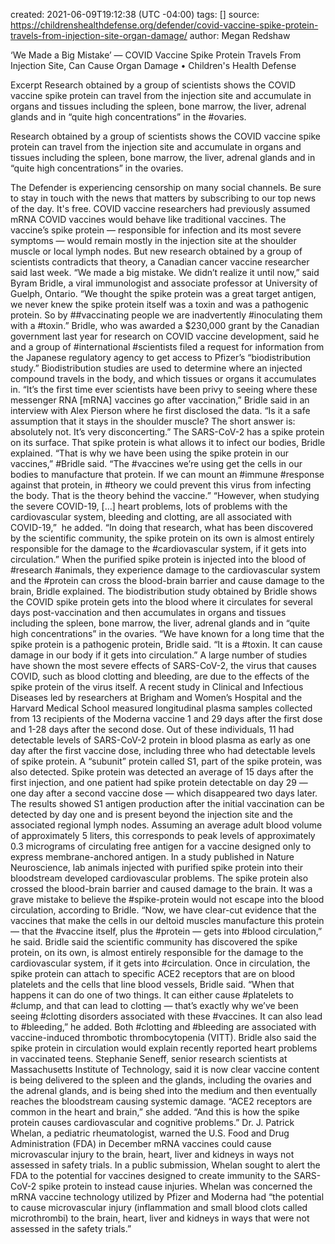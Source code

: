 
created: 2021-06-09T19:12:38 (UTC -04:00)
tags: []
source: https://childrenshealthdefense.org/defender/covid-vaccine-spike-protein-travels-from-injection-site-organ-damage/
author: Megan Redshaw

‘We Made a Big Mistake’ — COVID Vaccine Spike Protein Travels From Injection Site, Can Cause Organ Damage • Children's Health Defense

Excerpt
Research obtained by a group of scientists shows the COVID vaccine spike protein can travel from the injection site and accumulate in organs and tissues including the spleen, bone marrow, the liver, adrenal glands and in “quite high concentrations” in the #ovaries.


Research obtained by a group of scientists shows the COVID vaccine spike protein can travel from the injection site and accumulate in organs and tissues including the spleen, bone marrow, the liver, adrenal glands and in “quite high concentrations” in the ovaries.

The Defender is experiencing censorship on many social channels. Be sure to stay in touch with the news that matters by subscribing to our top news of the day. It's free.
COVID vaccine researchers had previously assumed mRNA COVID vaccines would behave like traditional vaccines. The vaccine’s spike protein — responsible for infection and its most severe symptoms — would remain mostly in the injection site at the shoulder muscle or local lymph nodes.
But new research obtained by a group of scientists contradicts that theory, a Canadian cancer vaccine researcher said last week.
“We made a big mistake. We didn’t realize it until now,” said Byram Bridle, a viral immunologist and associate professor at University of Guelph, Ontario. “We thought the spike protein was a great target antigen, we never knew the spike protein itself was a toxin and was a pathogenic protein. So by ##vaccinating people we are inadvertently #inoculating them with a #toxin.”
Bridle, who was awarded a $230,000 grant by the Canadian government last year for research on COVID vaccine development, said he and a group of #international #scientists filed a request for information from the Japanese regulatory agency to get access to Pfizer’s “biodistribution study.”
Biodistribution studies are used to determine where an injected compound travels in the body, and which tissues or organs it accumulates in.
“It’s the first time ever scientists have been privy to seeing where these messenger RNA [mRNA] vaccines go after vaccination,” Bridle said in an interview with Alex Pierson where he first disclosed the data. “Is it a safe assumption that it stays in the shoulder muscle? The short answer is: absolutely not. It’s very disconcerting.”
The SARS-CoV-2 has a spike protein on its surface. That spike protein is what allows it to infect our bodies, Bridle explained. “That is why we have been using the spike protein in our vaccines,” #Bridle said. “The #vaccines we’re using get the cells in our bodies to manufacture that protein. If we can mount an #immune #response against that protein, in #theory we could prevent this virus from infecting the body. That is the theory behind the vaccine.”
“However, when studying the severe COVID-19, […] heart problems, lots of problems with the cardiovascular system, bleeding and clotting, are all associated with COVID-19,”  he added. “In doing that research, what has been discovered by the scientific community, the spike protein on its own is almost entirely responsible for the damage to the #cardiovascular system, if it gets into circulation.”
When the purified spike protein is injected into the blood of #research #animals, they experience damage to the cardiovascular system and the #protein can cross the blood-brain barrier and cause damage to the brain, Bridle explained.
The biodistribution study obtained by Bridle shows the COVID spike protein gets into the blood where it circulates for several days post-vaccination and then accumulates in organs and tissues including the spleen, bone marrow, the liver, adrenal glands and in “quite high concentrations” in the ovaries.
“We have known for a long time that the spike protein is a pathogenic protein, Bridle said. “It is a #toxin. It can cause damage in our body if it gets into circulation.”
A large number of studies have shown the most severe effects of SARS-CoV-2, the virus that causes COVID, such as blood clotting and bleeding, are due to the effects of the spike protein of the virus itself.
A recent study in Clinical and Infectious Diseases led by researchers at Brigham and Women’s Hospital and the Harvard Medical School measured longitudinal plasma samples collected from 13 recipients of the Moderna vaccine 1 and 29 days after the first dose and 1-28 days after the second dose.
Out of these individuals, 11 had detectable levels of SARS-CoV-2 protein in blood plasma as early as one day after the first vaccine dose, including three who had detectable levels of spike protein. A “subunit” protein called S1, part of the spike protein, was also detected.
Spike protein was detected an average of 15 days after the first injection, and one patient had spike protein detectable on day 29 — one day after a second vaccine dose — which disappeared two days later.
The results showed S1 antigen production after the initial vaccination can be detected by day one and is present beyond the injection site and the associated regional lymph nodes.
Assuming an average adult blood volume of approximately 5 liters, this corresponds to peak levels of approximately 0.3 micrograms of circulating free antigen for a vaccine designed only to express membrane-anchored antigen.
In a study published in Nature Neuroscience, lab animals injected with purified spike protein into their bloodstream developed cardiovascular problems. The spike protein also crossed the blood-brain barrier and caused damage to the brain.
It was a grave mistake to believe the #spike-protein would not escape into the blood circulation, according to Bridle. “Now, we have clear-cut evidence that the vaccines that make the cells in our deltoid muscles manufacture this protein — that the #vaccine itself, plus the #protein — gets into #blood circulation,” he said.
Bridle said the scientific community has discovered the spike protein, on its own, is almost entirely responsible for the damage to the cardiovascular system, if it gets into #circulation.
Once in circulation, the spike protein can attach to specific ACE2 receptors that are on blood platelets and the cells that line blood vessels, Bridle said. “When that happens it can do one of two things. It can either cause #platelets to #clump, and that can lead to clotting — that’s exactly why we’ve been seeing #clotting disorders associated with these #vaccines. It can also lead to #bleeding,” he added.
Both #clotting and #bleeding are associated with vaccine-induced thrombotic thrombocytopenia (VITT). Bridle also said the spike protein in circulation would explain recently reported heart problems in vaccinated teens.
Stephanie Seneff, senior research scientists at Massachusetts Institute of Technology, said it is now clear vaccine content is being delivered to the spleen and the glands, including the ovaries and the adrenal glands, and is being shed into the medium and then eventually reaches the bloodstream causing systemic damage.
“ACE2 receptors are common in the heart and brain,” she added. “And this is how the spike protein causes cardiovascular and cognitive problems.”
Dr. J. Patrick Whelan, a pediatric rheumatologist, warned the U.S. Food and Drug Administration (FDA) in December mRNA vaccines could cause microvascular injury to the brain, heart, liver and kidneys in ways not assessed in safety trials.
In a public submission, Whelan sought to alert the FDA to the potential for vaccines designed to create immunity to the SARS-CoV-2 spike protein to instead cause injuries.
Whelan was concerned the mRNA vaccine technology utilized by Pfizer and Moderna had “the potential to cause microvascular injury (inflammation and small blood clots called microthrombi) to the brain, heart, liver and kidneys in ways that were not assessed in the safety trials.”
